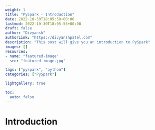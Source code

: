 ```yaml
---
weight: 1
title: "PySpark - Introduction"      
date: 2022-10-30T18:05:58+00:00
lastmod: 2022-10-30T18:05:58+00:00
draft: false                
author: "Divyansh"
authorLink: "https://divyanshpatel.com"
description: "This post will give you an introduction to PySpark"                 
images: []
resources:
- name: "featured-image"
  src: "featured-image.jpg"

tags: ["pyspark", "python"]     
categories: ["PySpark"]             

lightgallery: true

toc:
  auto: false
---
```


<!--more-->

# Introduction 
